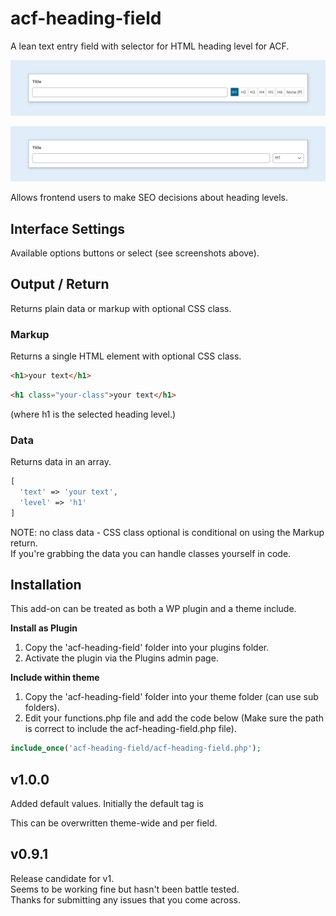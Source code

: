 # acf-heading-field

A lean text entry field with selector for HTML heading level for ACF.

![ScreenShot](screenshots/acf-heading-field-buttons.png)

![ScreenShot](screenshots/acf-heading-field-dropdown.png)

Allows frontend users to make SEO decisions about heading levels.

## Interface Settings

Available options buttons or select (see screenshots above).

## Output / Return

Returns plain data or markup with optional CSS class.

### Markup

Returns a single HTML element with optional CSS class.

```html
<h1>your text</h1>
```

```html
<h1 class="your-class">your text</h1>
```

(where h1 is the selected heading level.)

### Data

Returns data in an array.

```php
[
  'text' => 'your text',
  'level' => 'h1'
]
```

NOTE: no class data - CSS class optional is conditional on using the Markup return.  
If you're grabbing the data you can handle classes yourself in code.

## Installation

This add-on can be treated as both a WP plugin and a theme include.

**Install as Plugin**

1. Copy the 'acf-heading-field' folder into your plugins folder.
2. Activate the plugin via the Plugins admin page.

**Include within theme**

1.  Copy the 'acf-heading-field' folder into your theme folder (can use sub folders).
2.  Edit your functions.php file and add the code below (Make sure the path is correct to include the acf-heading-field.php file).

```php
include_once('acf-heading-field/acf-heading-field.php');
```

## v1.0.0

Added default values.
Initially the default tag is <p>
This can be overwritten theme-wide and per field.

## v0.9.1

Release candidate for v1.  
Seems to be working fine but hasn't been battle tested.  
Thanks for submitting any issues that you come across.
